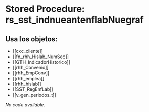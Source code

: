# Stored Procedure: rs_sst_indnueantenflabNuegraf

## Usa los objetos:
- [[cxc_cliente]]
- [[fn_rhh_Hislab_NumSec]]
- [[GTH_IndicadorHistorico]]
- [[rhh_Convenio]]
- [[rhh_EmpConv]]
- [[rhh_emplea]]
- [[rhh_hislab]]
- [[SST_RegEnfLab]]
- [[v_gen_periodos_t]]

*No code available.*

